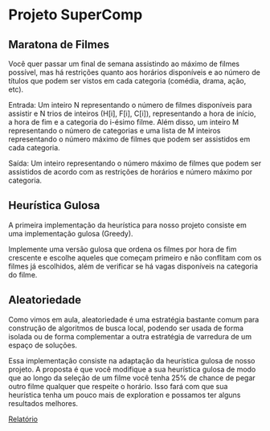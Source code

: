 # Projeto SuperComp 

## Maratona de Filmes
Você quer passar um final de semana assistindo ao máximo de filmes possível, mas há restrições quanto aos horários disponíveis e ao número de títulos que podem ser vistos em cada categoria (comédia, drama, ação, etc).

Entrada: Um inteiro N representando o número de filmes disponíveis para assistir e N trios de inteiros (H[i], F[i], C[i]), representando a hora de início, a hora de fim e a categoria do i-ésimo filme. Além disso, um inteiro M representando o número de categorias e uma lista de M inteiros representando o número máximo de filmes que podem ser assistidos em cada categoria.

Saída: Um inteiro representando o número máximo de filmes que podem ser assistidos de acordo com as restrições de horários e número máximo por categoria.

## Heurística Gulosa
A primeira implementação da heurística para nosso projeto consiste em uma implementação gulosa (Greedy).

Implemente uma versão gulosa que ordena os filmes por hora de fim crescente e escolhe aqueles que começam primeiro e não conflitam com os filmes já escolhidos, além de verificar se há vagas disponíveis na categoria do filme.

## Aleatoriedade
Como vimos em aula, aleatoriedade é uma estratégia bastante comum para construção de algoritmos de busca local, podendo ser usada de forma isolada ou de forma complementar a outra estratégia de varredura de um espaço de soluções.

Essa implementação consiste na adaptação da heurística gulosa de nosso projeto. A proposta é que você modifique a sua heurística gulosa de modo que ao longo da seleção de um filme você tenha 25% de chance de pegar outro filme qualquer que respeite o horário. Isso fará com que sua heurística tenha um pouco mais de exploration e possamos ter alguns resultados melhores.


[Relatório](report.ipynb)